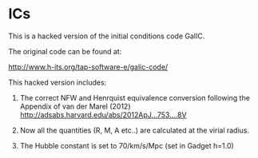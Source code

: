 # ICs
This is a hacked version of the initial conditions code GalIC.

The original code can be found at: 

http://www.h-its.org/tap-software-e/galic-code/


This hacked version includes:

1. The correct NFW and Henrquist equivalence conversion following the Appendix of van der Marel (2012) http://adsabs.harvard.edu/abs/2012ApJ...753....8V

2. Now all the quantities (R, M, A etc..) are calculated at the virial radius. 

3. The Hubble constant is set to 70/km/s/Mpc
(set in Gadget h=1.0)

